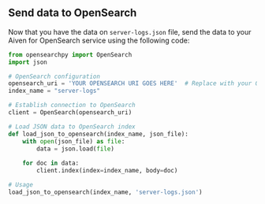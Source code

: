 ## Send data to OpenSearch

Now that you have the data on `server-logs.json` file, send the data to your Aiven for OpenSearch service using the following code:

```python
from opensearchpy import OpenSearch
import json

# OpenSearch configuration
opensearch_uri = 'YOUR OPENSEARCH URI GOES HERE'  # Replace with your OpenSearch server URI
index_name = "server-logs"

# Establish connection to OpenSearch
client = OpenSearch(opensearch_uri)

# Load JSON data to OpenSearch index
def load_json_to_opensearch(index_name, json_file):
    with open(json_file) as file:
        data = json.load(file)
    
    for doc in data:
        client.index(index=index_name, body=doc)

# Usage
load_json_to_opensearch(index_name, 'server-logs.json')
```

